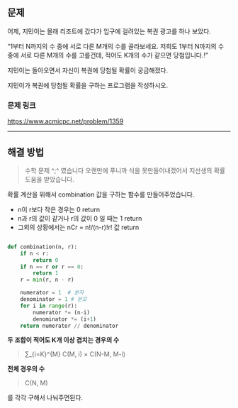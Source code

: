 ## 문제

어제, 지민이는 몰래 리조트에 갔다가 입구에 걸려있는 복권 광고를 하나 보았다.

“1부터 N까지의 수 중에 서로 다른 M개의 수를 골라보세요. 저희도 1부터 N까지의 수 중에 서로 다른 M개의 수를 고를건데, 적어도 K개의 수가 같으면 당첨입니다.!”

지민이는 돌아오면서 자신이 복권에 당첨될 확률이 궁금해졌다.

지민이가 복권에 당첨될 확률을 구하는 프로그램을 작성하시오.

### 문제 링크

https://www.acmicpc.net/problem/1359

---

## 해결 방법

> 수학 문제 ^;^ 였습니다
> 오랜만에 푸니까 식을 못만들어내겠어서 지선생의 확률 도움을 받았습니다.

확률 계산을 위해서 combination 값을 구하는 함수를 만들어주었습니다.

- n이 r보다 작은 경우는 0 return
- n과 r의 값이 같거나 r의 값이 0 일 때는 1 return
- 그외의 상황에서는 nCr = n!/(n-r)!r! 값 return

```python

def combination(n, r):
    if n < r:
        return 0
    if n == r or r == 0:
        return 1
    r = min(r, n - r)

    numerator = 1  # 분자
    denominator = 1 # 분모
    for i in range(r):
        numerator *= (n-i)
        denominator *= (i+1)
    return numerator // denominator
```

**두 조합이 적어도 K개 이상 겹치는 경우의 수**

> ∑\_{i=K}^{M} C(M, i) × C(N-M, M-i)

**전체 경우의 수**

> C(N, M)

를 각각 구해서 나눠주면된다.

